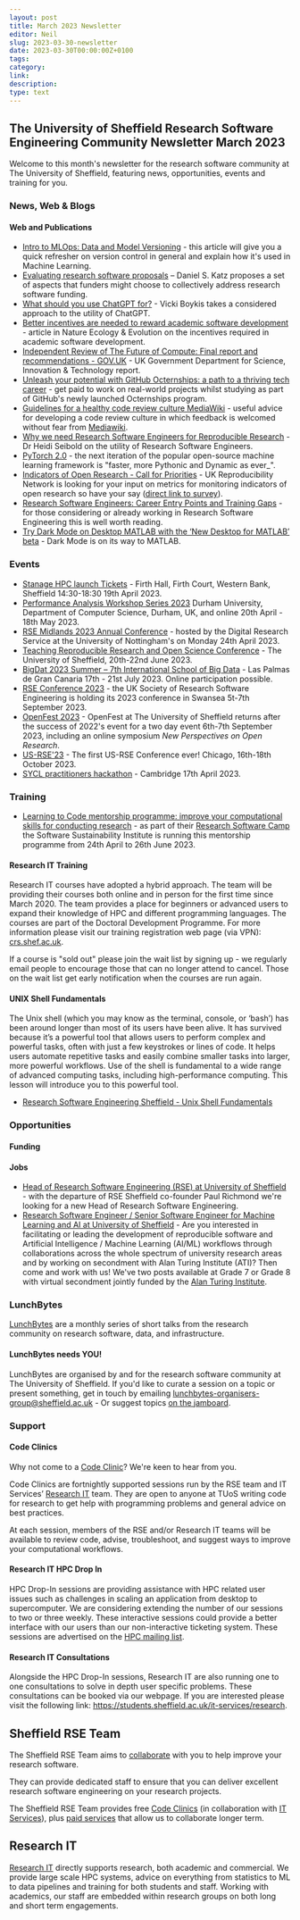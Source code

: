 ```yaml
---
layout: post
title: March 2023 Newsletter
editor: Neil
slug: 2023-03-30-newsletter
date: 2023-03-30T00:00:00Z+0100
tags:
category:
link:
description:
type: text
---
```

## The University of Sheffield Research Software Engineering Community Newsletter March 2023

Welcome to this month's newsletter for the research software community at The University of Sheffield, featuring news, opportunities, events and training for you.

### News, Web & Blogs

#### Web and Publications

+ [Intro to MLOps: Data and Model
  Versioning](https://wandb.ai/iamleonie/Intro-to-MLOps/reports/Intro-to-MLOps-Data-and-Model-Versioning--VmlldzozMzU2NzQw) -
  this article will give you a quick refresher on version control in general and explain how it's used in Machine Learning.
+ [Evaluating research software
  proposals](https://danielskatzblog.wordpress.com/2023/02/27/evaluating-research-software-proposals/)  – Daniel S. Katz
  proposes a set of aspects that funders might choose to collectively address research software funding.
+ [What should you use ChatGPT for?](https://vickiboykis.com/2023/02/26/what-should-you-use-chatgpt-for/) - Vicki Boykis
  takes a considered approach to the utility of ChatGPT.
+ [Better incentives are needed to reward academic software
  development](https://www.nature.com/articles/s41559-023-02008-w) - article in Nature Ecology & Evolution on the incentives
  required in academic software development.
+ [Independent Review of The Future of Compute: Final report and recommendations -
  GOV.UK](https://www.gov.uk/government/publications/future-of-compute-review/the-future-of-compute-report-of-the-review-of-independent-panel-of-experts) -
  UK Government Department for Science, Innovation & Technology report.
+ [Unleash your potential with GitHub Octernships: a path to a thriving tech
  career](https://github.blog/2023-03-06-unleash-your-potential-with-github-octernships-a-path-to-a-thriving-tech-career/) -
  get paid to work on real-world projects whilst studying as part of GitHub's newly launched Octernships program.
+ [Guidelines for a healthy code review culture
  MediaWiki](https://www.mediawiki.org/wiki/Guidelines_for_a_healthy_code_review_culture) - useful advice for developing
  a code review culture in which feedback is welcomed without fear from [Mediawiki](https://www.mediawiki.org/).
+ [Why we need Research Software Engineers for Reproducible
  Research](https://heidiseibold.ck.page/posts/why-we-need-research-software-engineers-for-reproducible-research) - Dr
  Heidi Seibold on the utility of Research Software Engineers.
+ [PyTorch 2.0](https://pytorch.org/blog/pytorch-2.0-release/) - the next iteration of the popular open-source machine
  learning framework is "faster, more Pythonic and Dynamic as ever_".
+ [Indicators of Open Research - Call for Priorities](https://osf.io/jgb6q) - UK Reproducibility Network is looking for
  your input on metrics for monitoring indicators of open research so have your say ([direct link to
  survey](https://forms.office.com/pages/responsepage.aspx?id=MH_ksn3NTkql2rGM8aQVG83drixFredPnFQN6NWRAQ5UNjU1STFYMlNGVFJCWEMzWEs0V1ZVTzNQUyQlQCN0PWcu)).
+ [Research Software Engineers: Career Entry Points and Training Gaps](https://ieeexplore.ieee.org/document/10075674) -
  for those considering or already working in Research Software Engineering this is well worth reading.
+ [Try Dark Mode on Desktop MATLAB with the ‘New Desktop for MATLAB’
  beta](https://blogs.mathworks.com/matlab/2023/03/17/try-dark-mode-on-desktop-matlab-with-the-new-desktop-for-matlab/) -
  Dark Mode is on its way to MATLAB.


### Events

+ [Stanage HPC launch Tickets](https://www.eventbrite.co.uk/e/stanage-hpc-launch-tickets-566515461997) - Firth Hall,
  Firth Court, Western Bank, Sheffield 14:30-18:30 19th April 2023.
+ [Performance Analysis Workshop Series
  2023](https://tobiasweinzierl.webspace.durham.ac.uk/research/workshops/performance-analysis-workshop-series-2023/)
  Durham University, Department of Computer Science, Durham, UK, and online 20th April - 18th May 2023.
+ [RSE Midlands 2023 Annual Conference](https://rse-midlands.github.io/docs/event-24th-april-2023/) - hosted by the Digital
  Research Service at the University of Nottingham's on Monday 24th April 2023.
+ [Teaching Reproducible Research and Open Science
  Conference](https://www.sheffield.ac.uk/smi/events/teaching-reproducible-research-and-open-science-conference) - The
  University of Sheffield, 20th-22nd June 2023.
+ [BigDat 2023 Summer – 7th International School of Big Data](https://bigdat.irdta.eu/2023su/) - Las Palmas de Gran
  Canaria 17th - 21st July 2023. Online participation possible.
+ [RSE Conference 2023](https://rsecon23.society-rse.org/) - the UK Society of Research Software Engineering is holding
  its 2023 conference in Swansea 5t-7th September 2023.
+ [OpenFest 2023](https://www.sheffield.ac.uk/library/research/open-research/openfest2023) - OpenFest at The University
  of Sheffield returns after the success of 2022's event for a two day event 6th-7th September 2023, including an online
  symposium _New Perspectives on Open Research_.
+ [US-RSE'23](https://us-rse.org/usrse23/) - The first US-RSE Conference ever! Chicago, 16th-18th October 2023.
+ [SYCL practitioners
  hackathon](https://scicomp.webspace.durham.ac.uk/events/code_performance_series/sycl-practitioners-hackathon-2022-user-group-meeting/) -
  Cambridge 17th April 2023.

### Training

+ [Learning to Code mentorship programme: improve your computational skills for conducting
  research](https://www.software.ac.uk/news/join-our-learning-code-mentorship-programme-improve-your-computational-skills-conducting) -
  as part of their [Research Software Camp](https://www.software.ac.uk/research-software-camps) the Software
  Sustainability Institute is running this mentorship programme from 24th April to 26th June 2023.

#### Research IT Training

Research IT courses have adopted a hybrid approach. The team will be providing their courses both online and in person for the first time since March 2020. The team provides a place for beginners or advanced users to expand their knowledge of HPC and different programming languages. The courses are part of the Doctoral Development Programme. For more information please visit our training registration web page (via VPN): [crs.shef.ac.uk](https://crs.shef.ac.uk).

If a course is "sold out" please join the wait list by signing up - we regularly email people to encourage those that can no longer attend to cancel. Those on the wait list get early notification when the courses are run again.

#### UNIX Shell Fundamentals

The Unix shell (which you may know as the terminal, console, or ‘bash’) has been around longer than most of its users have been alive. It has survived because it’s a powerful tool that allows users to perform complex and powerful tasks, often with just a few keystrokes or lines of code. It helps users automate repetitive tasks and easily combine smaller tasks into larger, more powerful workflows. Use of the shell is fundamental to a wide range of advanced computing tasks, including high-performance computing. This lesson will introduce you to this powerful tool.

+ [Research Software Engineering Sheffield - Unix Shell Fundamentals](https://rse.shef.ac.uk/training/workshop/2023-03-03-unix-shell)



### Opportunities

#### Funding


#### Jobs

+ [Head of Research Software Engineering (RSE) at University of
  Sheffield](https://www.jobs.ac.uk/job/CYD056/head-of-research-software-engineering-rse) - with the departure of
  RSE Sheffield co-founder Paul Richmond we're looking for a new Head of Research Software Engineering.
+ [Research Software Engineer / Senior Software Engineer for Machine Learning and AI at University of
  Sheffield](https://www.jobs.ac.uk/job/CYL522/research-software-engineer-senior-software-engineer-for-machine-learning-and-ai) -
  Are you interested in facilitating or leading the development of reproducible software and Artificial Intelligence /
  Machine Learning (AI/ML) workflows through collaborations across the whole spectrum of university research areas and
  by working on secondment with Alan Turing Institute (ATI)? Then come and work with us! We've two posts available at
  Grade 7 or Grade 8 with virtual secondment jointly funded by the [Alan Turing Institute](https://www.turing.ac.uk/).

### LunchBytes

[LunchBytes](https://rse.shef.ac.uk/community/lunch-bytes/) are a monthly series of short talks from the research community on research software, data, and infrastructure.

#### LunchBytes needs YOU!

LunchBytes are organised by and for the research software community at The University of Sheffield. If you'd like to curate a session on a topic or present something, get in touch by emailing [lunchbytes-organisers-group@sheffield.ac.uk](mailto:lunchbytes-organisers-group@sheffield.ac.uk) - Or suggest topics [on the jamboard](https://jamboard.google.com/d/1-51cRf0pwZl8O10CnLeJGAqKcnbww-QGaYjszFK-H38/).

### Support

#### Code Clinics

Why not come to a [Code Clinic](https://docs.google.com/forms/d/e/1FAIpQLScGXS55qjU0D0Zcz-KHOVcNTahcr3YC3H0OpoKBo3lWXWED5A/viewform)? We're keen to hear from you.

Code Clinics are fortnightly supported sessions run by the RSE team and IT Services’ [Research IT](https://www.sheffield.ac.uk/it-services/research) team. They are open to anyone at TUoS writing code for research to get help with programming problems and general advice on best practices.

At each session, members of the RSE and/or Research IT teams will be available to review code, advise, troubleshoot, and suggest ways to improve your computational workflows.

#### Research IT HPC Drop In

HPC Drop-In sessions are providing assistance with HPC related user issues such as challenges in scaling an application from desktop to supercomputer. We are considering extending the number of our sessions to two or three weekly. These interactive sessions could provide a better interface with our users than our non-interactive ticketing system. These sessions are advertised on the [HPC mailing list](https://groups.google.com/u/1/a/sheffield.ac.uk/g/hpc).

#### Research IT Consultations

Alongside the HPC Drop-In sessions, Research IT are also running one to one consultations to solve in depth user specific problems. These consultations can be booked via our webpage. If you are interested please visit the following link: <https://students.sheffield.ac.uk/it-services/research>.

## Sheffield RSE Team

The Sheffield RSE Team aims to [collaborate](https://rse.shef.ac.uk/collaboration/guide/) with you to help improve your research software.

They can provide dedicated staff to ensure that you can deliver excellent research software engineering on your research projects.

The Sheffield RSE Team provides free [Code Clinics][CCs] (in collaboration with [IT Services][its-res-it]), plus [paid services][rse-service] that allow us to collaborate longer term.

## Research IT

[Research IT](https://students.sheffield.ac.uk/it-services/research) directly supports research, both academic and commercial.
We provide large scale HPC systems, advice on everything from statistics to ML to data pipelines and training for both students and staff.
Working with academics, our staff are embedded within research groups on both long and short term engagements.

[CCs]: https://rse.shef.ac.uk/support/code-clinic/
[its-res-it]: https://www.sheffield.ac.uk/it-services/research/
[rse-service]: https://rse.shef.ac.uk/collaboration/

